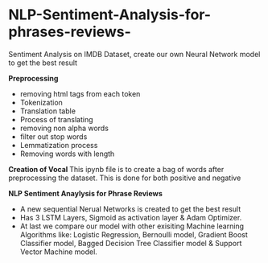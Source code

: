 # NLP-Sentiment-Analysis-for-phrases-reviews-
Sentiment Analysis on IMDB Dataset, create our own Neural Network model to get the best result

<b> Preprocessing </b>
* removing html tags from each token
* Tokenization
* Translation table
* Process of translating
* removing non alpha words  
* filter out stop words
* Lemmatization process
* Removing words with length

<b> Creation of Vocal </b>
This ipynb file is to create a bag of words after preprocessing the dataset.
This is done for both positive and negative 

<b> NLP Sentiment Anaylysis for Phrase Reviews </b>
* A new sequential Nerual Networks is created to get the best result
* Has 3 LSTM Layers, Sigmoid as activation layer & Adam Optimizer.
* At last we compare our model with other exisiting Machine learning Algorithms like: Logistic Regression, Bernoulli model, Gradient Boost Classifier model, Bagged Decision Tree Classifier model & Support Vector Machine model.



